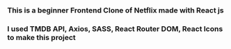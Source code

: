 ### This is a beginner Frontend Clone of Netflix made with React js

### I used TMDB API, Axios, SASS, React Router DOM, React Icons to make this project


 
